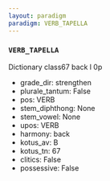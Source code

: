 ```yaml
---
layout: paradigm
paradigm: VERB_TAPELLA
---
```

### ` VERB_TAPELLA `

Dictionary class67 back l 0p
* grade_dir: strengthen
* plurale_tantum: False
* pos: VERB
* stem_diphthong: None
* stem_vowel: None
* upos: VERB
* harmony: back
* kotus_av: B
* kotus_tn: 67
* clitics: False
* possessive: False

